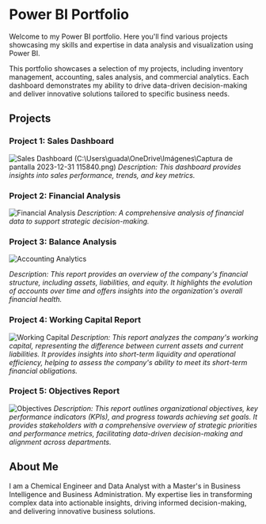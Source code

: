# Power BI Portfolio
Welcome to my Power BI portfolio. Here you'll find various projects showcasing my skills and expertise in data analysis and visualization using Power BI.

This portfolio showcases a selection of my projects, including inventory management, accounting, sales analysis, and commercial analytics. Each dashboard demonstrates my ability to drive data-driven decision-making and deliver innovative solutions tailored to specific business needs.
## Projects

### Project 1: Sales Dashboard
![Sales Dashboard](https://drive.google.com/file/d/1fvenOH9_qRlmDRw5uDS4AQ4Jpw_psuGc/view?usp=drive_link)
(C:\Users\guada\OneDrive\Imágenes\Captura de pantalla 2023-12-31 115840.png)
*Description: This dashboard provides insights into sales performance, trends, and key metrics.*

### Project 2: Financial Analysis
![Financial Analysis](https://drive.google.com/file/d/1N8uEtoMxibQ8oMcSqExnzT6LZjnH4mNG/view?usp=drive_link)
*Description: A comprehensive analysis of financial data to support strategic decision-making.*

### Project 3: Balance Analysis
![Accounting Analytics](https://drive.google.com/file/d/1IurZG0qfujWWeNDT-p0quZiS0SD5Fc8q/view?usp=drive_link)

*Description: This report provides an overview of the company's financial structure, including assets, liabilities, and equity. It highlights the evolution of accounts over time and offers insights into the organization's overall financial health.*

### Project 4: Working Capital Report
![Working Capital](https://drive.google.com/file/d/172HfXMWKpKWii41z2pocfQAMd9ERaAqK/view?usp=drive_link)
*Description: This report analyzes the company's working capital, representing the difference between current assets and current liabilities. It provides insights into short-term liquidity and operational efficiency, helping to assess the company's ability to meet its short-term financial obligations.*

###  Project 5: Objectives Report
![Objectives](https://drive.google.com/file/d/147LztkMoT8Dk131c8ezq74icBzv_A1gL/view?usp=drive_link)
*Description: This report outlines organizational objectives, key performance indicators (KPIs), and progress towards achieving set goals. It provides stakeholders with a comprehensive overview of strategic priorities and performance metrics, facilitating data-driven decision-making and alignment across departments.*

## About Me

I am a Chemical Engineer and Data Analyst with a Master's in Business Intelligence and Business Administration. My expertise lies in transforming complex data into actionable insights, driving informed decision-making, and delivering innovative business solutions.
